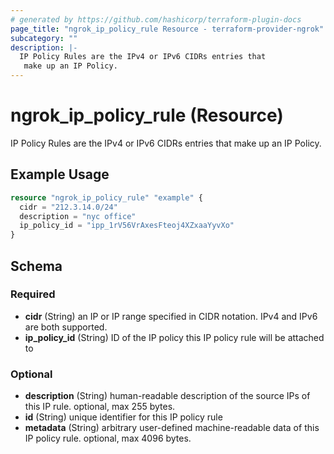 ```yaml
---
# generated by https://github.com/hashicorp/terraform-plugin-docs
page_title: "ngrok_ip_policy_rule Resource - terraform-provider-ngrok"
subcategory: ""
description: |-
  IP Policy Rules are the IPv4 or IPv6 CIDRs entries that
   make up an IP Policy.
---
```


# ngrok_ip_policy_rule (Resource)

IP Policy Rules are the IPv4 or IPv6 CIDRs entries that
 make up an IP Policy.

## Example Usage

```terraform
resource "ngrok_ip_policy_rule" "example" {
  cidr = "212.3.14.0/24"
  description = "nyc office"
  ip_policy_id = "ipp_1rV56VrAxesFteoj4XZxaaYyvXo"
}
```

<!-- schema generated by tfplugindocs -->
## Schema

### Required

- **cidr** (String) an IP or IP range specified in CIDR notation. IPv4 and IPv6 are both supported.
- **ip_policy_id** (String) ID of the IP policy this IP policy rule will be attached to

### Optional

- **description** (String) human-readable description of the source IPs of this IP rule. optional, max 255 bytes.
- **id** (String) unique identifier for this IP policy rule
- **metadata** (String) arbitrary user-defined machine-readable data of this IP policy rule. optional, max 4096 bytes.


